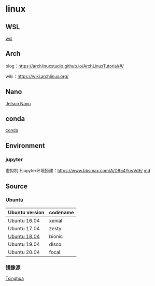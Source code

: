 # linux

## WSL

[wsl](./WSL.md)

## Arch

blog：https://archlinuxstudio.github.io/ArchLinuxTutorial/#/

wiki：https://wiki.archlinux.org/

## Nano

[Jetson Nano](nano.md)

## conda

[conda](conda.md)

## Environment

### jupyter

虚拟机下jupyter环境搭建：https://www.bbsmax.com/A/D854YrwVdE/  [md](./jupyter.md)

## Source

### Ubuntu

| Ubuntu version                            | codename |
| ----------------------------------------- | -------- |
| Ubuntu 16.04                              | xenial   |
| Ubuntu 17.04                              | zesty    |
| [Ubuntu 18.04](./ubuntu-18.04-source.txt) | bionic   |
| Ubuntu 19.04                              | disco    |
| Ubuntu 20.04                              | focal    |

### 镜像源

[Tsinghua](https://mirrors.tuna.tsinghua.edu.cn/help/ubuntu/)